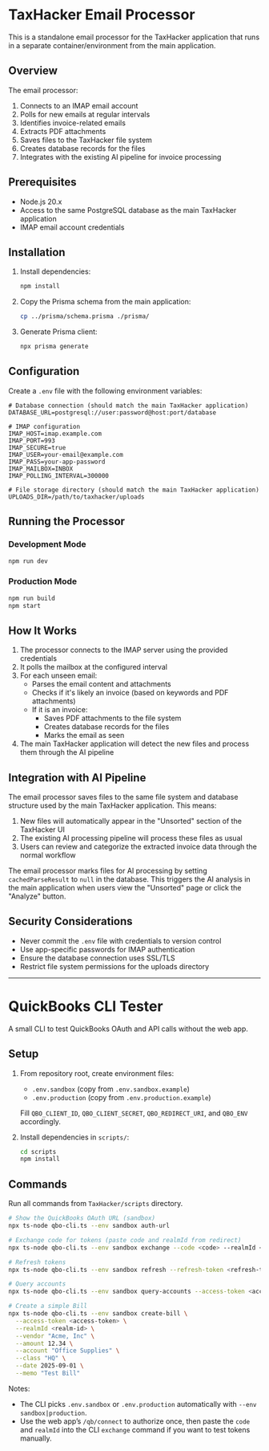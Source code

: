 # TaxHacker Email Processor

This is a standalone email processor for the TaxHacker application that runs in a separate container/environment from the main application.

## Overview

The email processor:
1. Connects to an IMAP email account
2. Polls for new emails at regular intervals
3. Identifies invoice-related emails
4. Extracts PDF attachments
5. Saves files to the TaxHacker file system
6. Creates database records for the files
7. Integrates with the existing AI pipeline for invoice processing

## Prerequisites

- Node.js 20.x
- Access to the same PostgreSQL database as the main TaxHacker application
- IMAP email account credentials

## Installation

1. Install dependencies:
   ```bash
   npm install
   ```

2. Copy the Prisma schema from the main application:
   ```bash
   cp ../prisma/schema.prisma ./prisma/
   ```

3. Generate Prisma client:
   ```bash
   npx prisma generate
   ```

## Configuration

Create a `.env` file with the following environment variables:

```env
# Database connection (should match the main TaxHacker application)
DATABASE_URL=postgresql://user:password@host:port/database

# IMAP configuration
IMAP_HOST=imap.example.com
IMAP_PORT=993
IMAP_SECURE=true
IMAP_USER=your-email@example.com
IMAP_PASS=your-app-password
IMAP_MAILBOX=INBOX
IMAP_POLLING_INTERVAL=300000

# File storage directory (should match the main TaxHacker application)
UPLOADS_DIR=/path/to/taxhacker/uploads
```

## Running the Processor

### Development Mode
```bash
npm run dev
```

### Production Mode
```bash
npm run build
npm start
```

## How It Works

1. The processor connects to the IMAP server using the provided credentials
2. It polls the mailbox at the configured interval
3. For each unseen email:
   - Parses the email content and attachments
   - Checks if it's likely an invoice (based on keywords and PDF attachments)
   - If it is an invoice:
     - Saves PDF attachments to the file system
     - Creates database records for the files
     - Marks the email as seen
4. The main TaxHacker application will detect the new files and process them through the AI pipeline

## Integration with AI Pipeline

The email processor saves files to the same file system and database structure used by the main TaxHacker application. This means:

1. New files will automatically appear in the "Unsorted" section of the TaxHacker UI
2. The existing AI processing pipeline will process these files as usual
3. Users can review and categorize the extracted invoice data through the normal workflow

The email processor marks files for AI processing by setting `cachedParseResult` to `null` in the database. This triggers the AI analysis in the main application when users view the "Unsorted" page or click the "Analyze" button.

## Security Considerations

- Never commit the `.env` file with credentials to version control
- Use app-specific passwords for IMAP authentication
- Ensure the database connection uses SSL/TLS
- Restrict file system permissions for the uploads directory

---

# QuickBooks CLI Tester

A small CLI to test QuickBooks OAuth and API calls without the web app.

## Setup

1. From repository root, create environment files:

   - `.env.sandbox` (copy from `.env.sandbox.example`)
   - `.env.production` (copy from `.env.production.example`)

   Fill `QBO_CLIENT_ID`, `QBO_CLIENT_SECRET`, `QBO_REDIRECT_URI`, and `QBO_ENV` accordingly.

2. Install dependencies in `scripts/`:

   ```bash
   cd scripts
   npm install
   ```

## Commands

Run all commands from `TaxHacker/scripts` directory.

```bash
# Show the QuickBooks OAuth URL (sandbox)
npx ts-node qbo-cli.ts --env sandbox auth-url

# Exchange code for tokens (paste code and realmId from redirect)
npx ts-node qbo-cli.ts --env sandbox exchange --code <code> --realmId <realm-id>

# Refresh tokens
npx ts-node qbo-cli.ts --env sandbox refresh --refresh-token <refresh-token>

# Query accounts
npx ts-node qbo-cli.ts --env sandbox query-accounts --access-token <access-token> --realmId <realm-id>

# Create a simple Bill
npx ts-node qbo-cli.ts --env sandbox create-bill \
  --access-token <access-token> \
  --realmId <realm-id> \
  --vendor "Acme, Inc" \
  --amount 12.34 \
  --account "Office Supplies" \
  --class "HQ" \
  --date 2025-09-01 \
  --memo "Test Bill"
```

Notes:
- The CLI picks `.env.sandbox` or `.env.production` automatically with `--env sandbox|production`.
- Use the web app’s `/qb/connect` to authorize once, then paste the `code` and `realmId` into the CLI `exchange` command if you want to test tokens manually.
